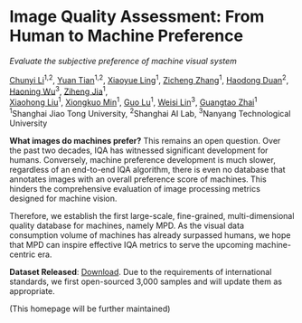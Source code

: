  <h1>Image Quality Assessment: From Human to Machine Preference</h1>

 _Evaluate the subjective preference of machine visual system_

 <div>
      <a href="https://lcysyzxdxc.github.io" target="_blank">Chunyi Li</a><sup>1,2</sup>,
      <a href="https://scholar.google.com/citations?user=Kzd0qtsAAAAJ&hl/" target="_blank">Yuan Tian</a><sup>1,2</sup>,   
      <a href="https://medialab.sjtu.edu.cn/author/xiaoyue-ling/" target="_blank">Xiaoyue Ling</a><sup>1</sup>,
      <a href="https://zzc-1998.github.io/" target="_blank">Zicheng Zhang</a><sup>1</sup>,
      <a href="https://kennymckormick.github.io/" target="_blank">Haodong Duan</a><sup>2</sup>,
      <a href="https://teowu.github.io/" target="_blank">Haoning Wu</a><sup>3</sup>,
      <a href="https://scholar.google.com/citations?user=JYqad5sAAAAJ&hl=en" target="_blank">Ziheng Jia</a><sup>1</sup>,
 </div>

 <div>
      <a href="https://jhc.sjtu.edu.cn/~xiaohongliu/" target="_blank">Xiaohong Liu</a><sup>1</sup>,
      <a href="https://minxiongkuo.github.io/" target="_blank">Xiongkuo Min</a><sup>1</sup>,
      <a href="https://guolusjtu.github.io/guoluhomepage/" target="_blank">Guo Lu</a><sup>1</sup>,
      <a href="https://personal.ntu.edu.sg/wslin/Home.html" target="_blank">Weisi Lin</a><sup>3</sup>,
      <a href="https://ee.sjtu.edu.cn/en/FacultyDetail.aspx?id=24&infoid=153&flag=153" target="_blank">Guangtao Zhai</a><sup>1</sup>
 </div>
 <div>
  <sup>1</sup>Shanghai Jiao Tong University,  <sup>2</sup>Shanghai AI Lab,  <sup>3</sup>Nanyang Technological University
 </div> 

<div>
 
**What images do machines prefer?** This remains an open question. Over the past two decades, IQA has witnessed significant development for humans. Conversely, machine preference development is much slower, regardless of an end-to-end IQA algorithm, there is even no database that annotates images with an overall preference score of machines. This hinders the comprehensive evaluation of image processing metrics designed for machine vision.

Therefore, we establish the first large-scale, fine-grained, multi-dimensional quality database for machines, namely MPD. As the visual data consumption volume of machines has already surpassed humans, we hope that MPD can inspire effective IQA metrics to serve the upcoming machine-centric era.

**Dataset Released**: [Download](https://hf-mirror.com/datasets/lcysyzxdxc/MachinePreference/blob/main/MPD_release.zip). Due to the requirements of international standards, we first open-sourced 3,000 samples and will update them as appropriate.

(This homepage will be further maintained)

 </div> 
